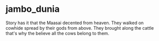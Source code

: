# jambo_dunia
Story has it that the Maasai decented from heaven.
They walked on cowhide spread by their gods from above.
They brought along the cattle that's why the believe all the cows belong to them.


